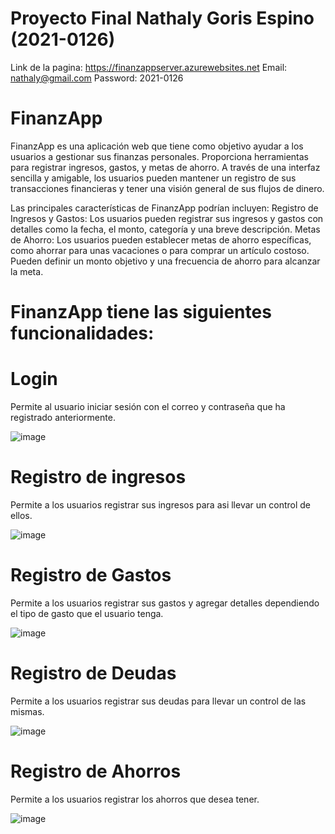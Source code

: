 # Proyecto Final Nathaly Goris Espino (2021-0126)

Link de la pagina: https://finanzappserver.azurewebsites.net
Email: nathaly@gmail.com Password: 2021-0126


# FinanzApp
FinanzApp es una aplicación web que tiene como objetivo ayudar a los usuarios a gestionar sus finanzas personales. Proporciona herramientas para registrar ingresos, gastos, y metas de ahorro. A través de una interfaz sencilla y amigable, los usuarios pueden mantener un registro de sus transacciones financieras y tener una visión general de sus flujos de dinero.

Las principales características de FinanzApp podrían incluyen:
Registro de Ingresos y Gastos: Los usuarios pueden registrar sus ingresos y gastos con detalles como la fecha, el monto, categoría y una breve descripción.
Metas de Ahorro: Los usuarios pueden establecer metas de ahorro específicas, como ahorrar para unas vacaciones o para comprar un artículo costoso. Pueden definir un monto objetivo y una frecuencia de ahorro para alcanzar la meta.


# FinanzApp tiene las siguientes funcionalidades:

# Login 

Permite al usuario iniciar sesión con el correo y contraseña que ha registrado anteriormente.

 ![image](https://github.com/NathalyGoris/FinanzApp/assets/128604182/9877aa33-9ffe-4029-9309-baee2191c6c0)

# Registro de ingresos

Permite a los usuarios registrar sus ingresos para asi llevar un control de ellos.

 ![image](https://github.com/NathalyGoris/FinanzApp/assets/128604182/139813f8-c1c3-4f49-9df2-2892ecdfdcd7)

# Registro de Gastos

Permite a los usuarios registrar sus gastos y agregar detalles dependiendo el tipo de gasto que el usuario tenga.

![image](https://github.com/NathalyGoris/FinanzApp/assets/128604182/e87c0768-1936-497e-bf06-91063a525868) 

# Registro de Deudas

Permite a los usuarios registrar sus deudas para llevar un control de las mismas.

![image](https://github.com/NathalyGoris/FinanzApp/assets/128604182/f7c4061c-d77c-45a2-8fcf-b43bae767058)

# Registro de Ahorros

Permite a los usuarios registrar los ahorros que desea tener.

![image](https://github.com/NathalyGoris/FinanzApp/assets/128604182/693b7a07-b6e9-4c8b-a806-2961c94afc21)

 



